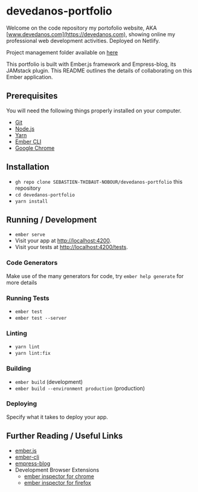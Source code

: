 # devedanos-portfolio

Welcome on the code repository my portofolio website, AKA [www.devedanos.com](https://devedanos.com),
showing online my professional web development activities. Deployed on Netlify. 

Project management folder available on [here](https://www.notion.so/devedanos-com-162e730d2e3a4ef796c974f1a0fc4742)

This portfolio is built with Ember.js framework and Empress-blog, its JAMstack plugin. 
This README outlines the details of collaborating on this Ember application.

## Prerequisites

You will need the following things properly installed on your computer.

* [Git](https://git-scm.com/)
* [Node.js](https://nodejs.org/)
* [Yarn](https://yarnpkg.com/)
* [Ember CLI](https://ember-cli.com/)
* [Google Chrome](https://google.com/chrome/)

## Installation

* `gh repo clone SEBASTIEN-THIBAUT-NOBOUR/devedanos-portfolio` this repository
* `cd devedanos-portfolio`
* `yarn install`

## Running / Development

* `ember serve`
* Visit your app at [http://localhost:4200](http://localhost:4200).
* Visit your tests at [http://localhost:4200/tests](http://localhost:4200/tests).

### Code Generators

Make use of the many generators for code, try `ember help generate` for more details

### Running Tests

* `ember test`
* `ember test --server`

### Linting

* `yarn lint`
* `yarn lint:fix`

### Building

* `ember build` (development)
* `ember build --environment production` (production)

### Deploying

Specify what it takes to deploy your app.

## Further Reading / Useful Links

* [ember.js](https://emberjs.com/)
* [ember-cli](https://ember-cli.com/)
* [empress-blog](https://github.com/empress/empress-blog)
* Development Browser Extensions
  * [ember inspector for chrome](https://chrome.google.com/webstore/detail/ember-inspector/bmdblncegkenkacieihfhpjfppoconhi)
  * [ember inspector for firefox](https://addons.mozilla.org/en-US/firefox/addon/ember-inspector/)
